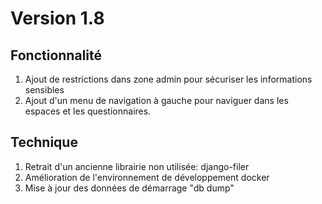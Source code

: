 # Version 1.8

## Fonctionnalité
1. Ajout de restrictions dans zone admin pour sécuriser les informations sensibles
2. Ajout d'un menu de navigation à gauche pour naviguer dans les espaces et les questionnaires.

## Technique
1. Retrait d'un ancienne librairie non utilisée: django-filer
2. Amélioration de l'environnement de développement docker
3. Mise à jour des données de démarrage "db dump"
